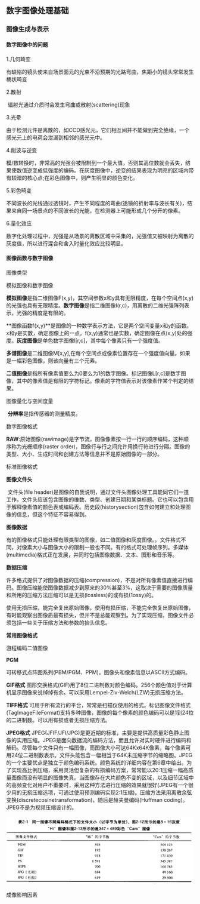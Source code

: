 ## 数字图像处理基础





### 图像生成与表示

#### 数字图像中的问题

1.几何畸变

​	有缺陷的镜头使来自场景面元的光束不沿预期的光路弯曲，焦距小的镜头常常发生桶状畸变

2.散射

​	辐射光通过介质时会发生弯曲或散射(scattering)现象

3.光晕

​	由于检测元件是离散的，如CCD感光元，它们相互间并不能做到完全绝缘，一个感光元上的电荷会泄漏到相邻的感光元中。

4.削波与逆变

​	模/数转换时，非常高的光强会被限制到一个最大值，否则其高位数就会丢失，结果使数值逆变成低强度的编码。在灰度图像中，逆变的结果表现为明亮的区域内带有较暗的核心点;在彩色图像中，则产生明显的颜色变化。

5.彩色畸变

​	不同波长的光线通过透镜时，产生不同程度的弯曲(透镜的折射率与波长有关)，结果来自同一场景点的不同波长的光能，在检测器上可能形成几个分开的像素。

6.量化效应

​	数字化处理过程中，光强是从场景的离散区域中采集的，光强值又被映射为离散的灰度值，所以进行混合和舍入时量化效应比较明显。

#### 图像函数与数字图像

图像类型

模拟图像和数字图像

​	**模拟图像**是指二维图像F(x,y)，其空间参数x和y具有无限精度，在每个空间点(x,y)的光强也具有无限精度。
​	**数字图像**是指二维图像I(r,c)，用离散的二维光强阵列表示，光强的精度是有限的。

​	**图像函数f(x,y)**是图像的一种数学表示方法，它是两个空间变量x和y的函数。x和y是实数，确定图像上的一点。f(x,y)通常也是实数，确定图像在点(x,y)处的强度。
​	**灰度图像**是单色数字图像I[r,c]，其中每个像素只有一个强度值。

​	**多谱图像**是二维图像M[x,y],在每个空间点或像素位置存在一个强度值向量。如果是一幅彩色图像，则该向量有三个元素。

​	**二值图像**是指所有像素值要么为0要么为1的数字图像。标记图像L[r,c]是数字图像，其中的像素值是有限的字符标记。像素的字符值表示对该像素作某个判定的结果。

图像量化与空间度量

​	**分辨率**是指传感器的测量精度。

数字图像格式

​	**RAW**:原始图像(rawimage)是字节流，图像像素按一行一行的顺序编码，这种顺序称为光栅顺序(raster order)，图像行与行之间允许用换行符进行分隔。图像的类型、大小、生成时间和创建方法等信息并不是原始图像的一部分。

标准图像格式

**图像文件头**

​	文件头(file header)是图像的自我说明，通过文件头图像处理工具能同它们一道工作。文件头应该包含图像的维数、类型、创建日期和某类标题。它也可以包含用于解释像素值的颜色表或编码表。历史段(historysection)包含如何建立和处理图像的信息，但这个特征不容易得到。

**图像数据**

​	有的图像格式只能处理有限类型的图像，如二值图像和灰度图像。。文件格式不同，对像素大小与图像大小的限制一般也不同。有的格式可处理帧序列。多媒体(multimedia)格式正在发展，并同时包括图像数据、文本、图形和音乐等。

**数据压缩**

​	许多格式提供了对图像数据的压缩(compression)，不是对所有像素值直接进行编码。图像压缩能使图像数据减少到原来的30%甚至3%，这取决于需要的图像质量和所用的压缩方法压缩可以是无损(lossless)的或有损(1ossy)的。

​	使用无损压缩，能完全复出原始图像。使用有损压缩，不能完全恢复出原始图像，有时能观察出图像质最有损失，但并不是总能观察到。为了实现压缩，图像文件必须包括一些关于压缩方法和参数的抬头信息。

**常用图像格式**

游程编码二值图像

**PGM**

可转移式点阵图系列(PBM/PGM、PPM)。图像头和像素信息以ASCII方式编码。	

 **GIF格式**
图形交换格式(GIF)用了8位二进制数对颜色编码。256个颜色值对于计算机显示图像来说绰绰有余。可以采用Lempel-Ziv-Welch(LZW)无损压缩方法。

 **TIFF格式**
可用于所有流行的平台，常常是扫描仪使用的格式。标记图像文件格式(TagImageFileFormat)支持多种图像，图像的每个像素的颜色编码可以是1到24位的二进制数。可以用有损或者无损压缩方法。

**JPEG格式**
JPEG(JFIF/JFI/JPG)是更近期的标准，主要是提供高质量彩色静止图像的实用压缩。JPEG是面向数据流的编码方法，而且允许对实时硬件进行编码和解码。尽管每个文件只有一幅图像，而图像大小可达64Kx64K像素，每个像素可用24位二进制数表示。文件头能包含一幅相当于64K未压缩字节的缩略图。JPEG的一个主要优点是独立于颜色编码系统。颜色系统的详细内容在第6章中给出。为了实现高比例压缩，采用灵活但复杂的有损编码方案，常常能以20:1压缩一幅高质量图像而没有明显的图像失真。当图像存在大片颜色不变的区域，以及细节区域中的高频变化对用户不重要时，采用这种方法进行压缩的效果就很好(JPEG有一个很少用的无损压缩选项，可通过使用预测编码实现2:1压缩)。压缩方法采用离散余弦变换(discretecosinetransformation)，随后是赫夫曼编码(Huffman coding)。JPEG不是为视频压缩设计的。

![image-20250415094000147](./%E6%9C%BA%E5%99%A8%E8%A7%86%E8%A7%89/image-20250415094000147.png)

成像影响因素